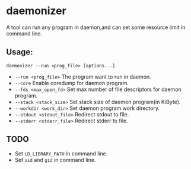 daemonizer
===

A tool can run any program in daemon,and can set some resource limit in command line.

Usage:
---


`daemonizer --run <prog_file> [options...]`
* `--run <prog_file>` The program want to run in daemon.
* `--core` Enable coredump for daemon program.
* `--fds <max_open_fd>` Set max number of file descriptors for daemon program.
* `--stack <stack_size>` Set stack size of daemon program(in KiByte).
* `--workdir <work_dir>` Set daemon program work directory.
* `--stdout <stdout_file>` Redirect stdout to file.
* `--stderr <stderr_file>` Redirect stderr to file.

TODO
---

* Set `LD_LIBRARY_PATH` in command line.
* Set `uid` and `gid` in command line.